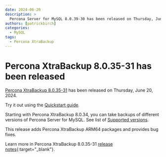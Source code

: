 ```yaml
---
date: 2024-06-20
description: >
  Percona Server for MySQL 8.0.39-30 has been released on Thursday, June 20, 2024.
authors: [patrickbirch]
categories:
  - MySQL
tags:
  - Percona XtraBackup
---
```


# Percona XtraBackup 8.0.35-31 has been released

<!-- more -->

[Percona XtraBackup 8.0.35-31](https://docs.percona.com/percona-xtrabackup/8.0/) has been released on Thursday, June 20, 2024. 

Try it out using the [Quickstart guide](https://docs.percona.com/percona-xtrabackup/8.0/quickstart-overview.html).

Starting with Percona XtraBackup 8.0.34, you can take backups of different versions of Percona Server for MySQL. See list of [Supported versions](https://docs.percona.com/percona-xtrabackup/8.0/supported-versions.html).

This release adds Percona XtraBackup ARM64 packages and provides bug fixes.

Learn more in Percona XtraBackup 8.0.35-31 [release notes](https://docs.percona.com/percona-xtrabackup/8.0/release-notes/8.0/8.0.35-31.0.html){:target="_blank"}.

